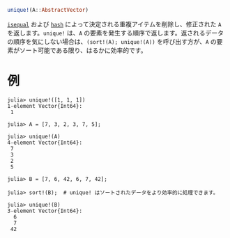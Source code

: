 ```julia
unique!(A::AbstractVector)
```

[`isequal`](@ref) および [`hash`](@ref) によって決定される重複アイテムを削除し、修正された `A` を返します。`unique!` は、`A` の要素を発生する順序で返します。返されるデータの順序を気にしない場合は、`(sort!(A); unique!(A))` を呼び出す方が、`A` の要素がソート可能である限り、はるかに効率的です。

# 例

```jldoctest
julia> unique!([1, 1, 1])
1-element Vector{Int64}:
 1

julia> A = [7, 3, 2, 3, 7, 5];

julia> unique!(A)
4-element Vector{Int64}:
 7
 3
 2
 5

julia> B = [7, 6, 42, 6, 7, 42];

julia> sort!(B);  # unique! はソートされたデータをより効率的に処理できます。

julia> unique!(B)
3-element Vector{Int64}:
  6
  7
 42
```
